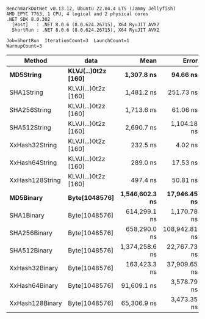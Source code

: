 ```

BenchmarkDotNet v0.13.12, Ubuntu 22.04.4 LTS (Jammy Jellyfish)
AMD EPYC 7763, 1 CPU, 4 logical and 2 physical cores
.NET SDK 8.0.302
  [Host]   : .NET 8.0.6 (8.0.624.26715), X64 RyuJIT AVX2
  ShortRun : .NET 8.0.6 (8.0.624.26715), X64 RyuJIT AVX2

Job=ShortRun  IterationCount=3  LaunchCount=1  
WarmupCount=3  

```
| Method          | data                | Mean           | Error         | StdDev      | Min            | Max            | Gen0   | Allocated |
|---------------- |-------------------- |---------------:|--------------:|------------:|---------------:|---------------:|-------:|----------:|
| **MD5String**       | **KLVJ(...)0t2z [160]** |     **1,307.8 ns** |      **94.66 ns** |     **5.19 ns** |     **1,304.6 ns** |     **1,313.8 ns** | **0.0134** |    **1128 B** |
| SHA1String      | KLVJ(...)0t2z [160] |     1,481.2 ns |     251.73 ns |    13.80 ns |     1,471.9 ns |     1,497.1 ns | 0.0153 |    1416 B |
| SHA256String    | KLVJ(...)0t2z [160] |     1,713.6 ns |      61.06 ns |     3.35 ns |     1,710.5 ns |     1,717.2 ns | 0.0210 |    1856 B |
| SHA512String    | KLVJ(...)0t2z [160] |     2,690.7 ns |   1,104.18 ns |    60.52 ns |     2,655.0 ns |     2,760.5 ns | 0.0381 |    3240 B |
| XxHash32String  | KLVJ(...)0t2z [160] |       232.5 ns |       4.02 ns |     0.22 ns |       232.3 ns |       232.8 ns | 0.0069 |     584 B |
| XxHash64String  | KLVJ(...)0t2z [160] |       289.0 ns |      17.53 ns |     0.96 ns |       288.4 ns |       290.1 ns | 0.0086 |     728 B |
| XxHash128String | KLVJ(...)0t2z [160] |       497.4 ns |      50.81 ns |     2.79 ns |       494.2 ns |       499.4 ns | 0.0134 |    1128 B |
| **MD5Binary**       | **Byte[1048576]**       | **1,546,602.3 ns** |  **17,946.45 ns** |   **983.71 ns** | **1,545,466.6 ns** | **1,547,185.7 ns** |      **-** |      **41 B** |
| SHA1Binary      | Byte[1048576]       |   614,299.1 ns |   1,170.78 ns |    64.17 ns |   614,257.9 ns |   614,373.0 ns |      - |      49 B |
| SHA256Binary    | Byte[1048576]       |   658,290.0 ns | 108,942.81 ns | 5,971.52 ns |   654,751.2 ns |   665,184.5 ns |      - |      57 B |
| SHA512Binary    | Byte[1048576]       | 1,374,258.6 ns |  22,767.73 ns | 1,247.98 ns | 1,373,203.6 ns | 1,375,636.2 ns |      - |      89 B |
| XxHash32Binary  | Byte[1048576]       |   163,423.3 ns |  37,909.65 ns | 2,077.96 ns |   162,158.5 ns |   165,821.5 ns |      - |      32 B |
| XxHash64Binary  | Byte[1048576]       |    91,609.1 ns |   3,578.79 ns |   196.17 ns |    91,383.5 ns |    91,738.9 ns |      - |      32 B |
| XxHash128Binary | Byte[1048576]       |    65,306.9 ns |   3,473.35 ns |   190.39 ns |    65,091.6 ns |    65,453.0 ns |      - |      40 B |

